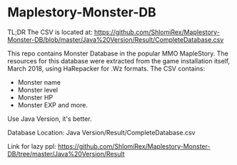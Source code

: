 # Maplestory-Monster-DB

TL;DR 
The CSV is located at:
https://github.com/ShlomiRex/Maplestory-Monster-DB/blob/master/Java%20Version/Result/CompleteDatabase.csv


This repo contains Monster Database in the popular MMO MapleStory.
The resources for this database were extracted from the game installation itself, March 2018, using HaRepacker for .Wz formats.
The CSV contains:

* Monster name
* Monster level
* Monster HP
* Monster EXP
and more.

Use Java Version, it's better.

Database Location: Java Version/Result/CompleteDatabase.csv


Link for lazy ppl: https://github.com/ShlomiRex/Maplestory-Monster-DB/tree/master/Java%20Version/Result

